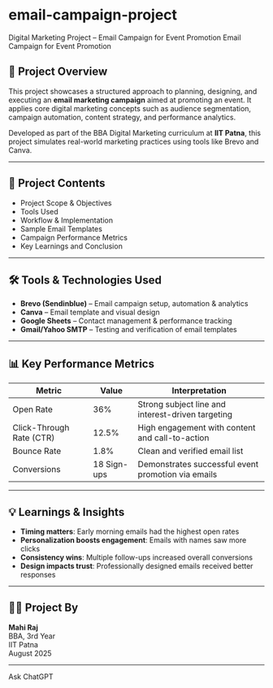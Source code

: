 # email-campaign-project
Digital Marketing Project – Email Campaign for Event Promotion
 Email Campaign for Event Promotion

## 🎯 Project Overview
This project showcases a structured approach to planning, designing, and executing an **email marketing campaign** aimed at promoting an event. It applies core digital marketing concepts such as audience segmentation, campaign automation, content strategy, and performance analytics.

Developed as part of the BBA Digital Marketing curriculum at **IIT Patna**, this project simulates real-world marketing practices using tools like Brevo and Canva.

---

## 📂 Project Contents
  - Project Scope & Objectives
  - Tools Used
  - Workflow & Implementation
  - Sample Email Templates
  - Campaign Performance Metrics
  - Key Learnings and Conclusion

---

## 🛠️ Tools & Technologies Used
- **Brevo (Sendinblue)** – Email campaign setup, automation & analytics
- **Canva** – Email template and visual design
- **Google Sheets** – Contact management & performance tracking
- **Gmail/Yahoo SMTP** – Testing and verification of email templates

---

## 📊 Key Performance Metrics
| Metric         | Value   | Interpretation                                                 |
|----------------|---------|----------------------------------------------------------------|
| Open Rate      | 36%     | Strong subject line and interest-driven targeting              |
| Click-Through Rate (CTR) | 12.5%   | High engagement with content and call-to-action            |
| Bounce Rate    | 1.8%    | Clean and verified email list                                  |
| Conversions    | 18 Sign-ups | Demonstrates successful event promotion via emails          |

---

## 💡 Learnings & Insights
- **Timing matters**: Early morning emails had the highest open rates
- **Personalization boosts engagement**: Emails with names saw more clicks
- **Consistency wins**: Multiple follow-ups increased overall conversions
- **Design impacts trust**: Professionally designed emails received better responses

---

## 👩‍💼 Project By
**Mahi Raj**  
BBA, 3rd Year  
IIT Patna  
August 2025

---












Ask ChatGPT

